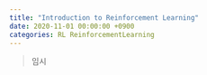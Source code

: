 ```yaml
---
title: "Introduction to Reinforcement Learning"
date: 2020-11-01 00:00:00 +0900
categories: RL ReinforcementLearning
---
```


> 임시
>
> 

# 
